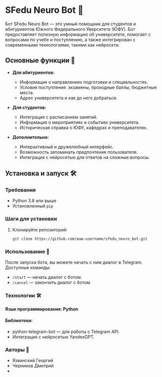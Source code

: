 # SFedu Neuro Bot 🤖

Бот SFedu Neuro Bot — это умный помощник для студентов и абитуриентов Южного Федерального Уверситета (ЮФУ). Бот предоставляет полезную информацию об университете, помогает с вопросами по учебе и поступлению, а также интегрирован с современными технологиями, такими как нейросети.

## Основные функции 🚀

- **Для абитуриентов:**
  - Информация о направлениях подготовки и специальностях.
  - Условия поступления: экзамены, проходные баллы, бюджетные места.
  - Адрес университета и как до него добраться.

- **Для студентов:**
  - Интеграция с расписанием занятий.
  - Информация о мероприятиях и событиях университета.
  - Историческая справка о ЮФУ, кафедрах и преподавателях.

- **Дополнительно:**
  - Интерактивный и дружелюбный интерфейс.
  - Возможность запоминать предпочтения пользователя.
  - Интеграция с нейросетью для ответов на сложные вопросы.

## Установка и запуск 🛠️

### Требования
- Python 3.8 или выше
- Установленный `pip`

### Шаги для установки

1. Клонируйте репозиторий:
   ```bash
   git clone https://github.com/ваш-username/sfedu_neuro_bot.git

### Использование 🎯
После запуска бота, вы можете начать с ним диалог в Telegram. Доступные команды:
- `/start` — начать диалог с ботом.
- `/cancel` — закончить диалог с ботом.

### Технологии 🛠️
#### Язык программирования: Python

#### Библиотеки:
- python-telegram-bot — для работы с Telegram API.
- Интеграция с нейросетью YandexGPT.

### Авторы 👥
- Язвинский Георгий
- Черников Дмитрий
- 